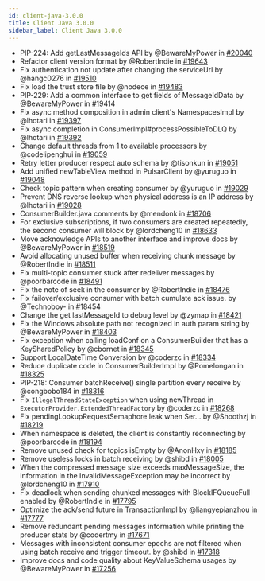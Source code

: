 ```yaml
---
id: client-java-3.0.0
title: Client Java 3.0.0
sidebar_label: Client Java 3.0.0
---
```


- PIP-224: Add getLastMessageIds API by @BewareMyPower in [#20040](https://github.com/apache/pulsar/pull/20040)
- Refactor client version format by @RobertIndie in [#19643](https://github.com/apache/pulsar/pull/19643)
- Fix authentication not update after changing the serviceUrl by @hangc0276 in [#19510](https://github.com/apache/pulsar/pull/19510)
- Fix load the trust store file by @nodece in [#19483](https://github.com/apache/pulsar/pull/19483)
- PIP-229: Add a common interface to get fields of MessageIdData by @BewareMyPower in [#19414](https://github.com/apache/pulsar/pull/19414)
- Fix async method composition in admin client's NamespacesImpl by @lhotari in [#19397](https://github.com/apache/pulsar/pull/19397)
- Fix async completion in ConsumerImpl#processPossibleToDLQ by @lhotari in [#19392](https://github.com/apache/pulsar/pull/19392)
- Change default threads from 1 to available processors by @codelipenghui in [#19059](https://github.com/apache/pulsar/pull/19059)
- Retry letter producer respect auto schema by @tisonkun in [#19051](https://github.com/apache/pulsar/pull/19051)
- Add unified newTableView method in PulsarClient by @yuruguo in [#19048](https://github.com/apache/pulsar/pull/19048)
- Check topic pattern when creating consumer by @yuruguo in [#19029](https://github.com/apache/pulsar/pull/19029)
- Prevent DNS reverse lookup when physical address is an IP address by @lhotari in [#19028](https://github.com/apache/pulsar/pull/19028)
- ConsumerBuilder.java comments by @mendonk in [#18706](https://github.com/apache/pulsar/pull/18706)
- For exclusive subscriptions, if two consumers are created repeatedly, the second consumer will block by @lordcheng10 in [#18633](https://github.com/apache/pulsar/pull/18633)
- Move acknowledge APIs to another interface and improve docs by @BewareMyPower in [#18519](https://github.com/apache/pulsar/pull/18519)
- Avoid allocating unused buffer when receiving chunk message by @RobertIndie in [#18511](https://github.com/apache/pulsar/pull/18511)
- Fix multi-topic consumer stuck after redeliver messages by @poorbarcode in [#18491](https://github.com/apache/pulsar/pull/18491)
- Fix the note of seek in the consumer by @RobertIndie in [#18476](https://github.com/apache/pulsar/pull/18476)
- Fix failover/exclusive consumer with batch cumulate ack issue. by @Technoboy- in [#18454](https://github.com/apache/pulsar/pull/18454)
- Change the get lastMessageId to debug level by @zymap in [#18421](https://github.com/apache/pulsar/pull/18421)
- Fix the Windows absolute path not recognized in auth param string by @BewareMyPower in [#18403](https://github.com/apache/pulsar/pull/18403)
- Fix exception when calling loadConf on a ConsumerBuilder that has a KeySharedPolicy by @cbornet in [#18345](https://github.com/apache/pulsar/pull/18345)
- Support LocalDateTime Conversion by @coderzc in [#18334](https://github.com/apache/pulsar/pull/18334)
- Reduce duplicate code in ConsumerBuilderImpl by @Pomelongan in [#18325](https://github.com/apache/pulsar/pull/18325)
- PIP-218: Consumer batchReceive() single partition every receive by @congbobo184 in [#18316](https://github.com/apache/pulsar/pull/18316)
- Fix `IllegalThreadStateException` when using newThread in `ExecutorProvider.ExtendedThreadFactory` by @coderzc in [#18268](https://github.com/apache/pulsar/pull/18268)
- Fix pendingLookupRequestSemaphore leak when Ser… by @Shoothzj in [#18219](https://github.com/apache/pulsar/pull/18219)
- When namespace is deleted, the client is constantly reconnecting by @poorbarcode in [#18194](https://github.com/apache/pulsar/pull/18194)
- Remove unused check for topics isEmpty by @AnonHxy in [#18185](https://github.com/apache/pulsar/pull/18185)
- Remove useless locks in batch receiving by @shibd in [#18005](https://github.com/apache/pulsar/pull/18005)
- When the compressed message size exceeds maxMessageSize, the information in the InvalidMessageException may be incorrect by @lordcheng10 in [#17910](https://github.com/apache/pulsar/pull/17910)
- Fix deadlock when sending chunked messages with BlockIFQueueFull enabled by @RobertIndie in [#17795](https://github.com/apache/pulsar/pull/17795)
- Optimize the ack/send future in TransactionImpl by @liangyepianzhou in [#17777](https://github.com/apache/pulsar/pull/17777)
- Remove redundant pending messages information while printing the producer stats by @codertmy in [#17671](https://github.com/apache/pulsar/pull/17671)
- Messages with inconsistent consumer epochs are not filtered when using batch receive and trigger timeout. by @shibd in [#17318](https://github.com/apache/pulsar/pull/17318)
- Improve docs and code quality about KeyValueSchema usages by @BewareMyPower in [#17256](https://github.com/apache/pulsar/pull/17256)
